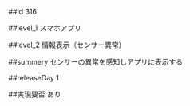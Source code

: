 ##id
316

##level_1
スマホアプリ

##level_2
情報表示（センサー異常）

##summery
 センサーの異常を感知しアプリに表示する

##releaseDay
1

##実現要否
あり

